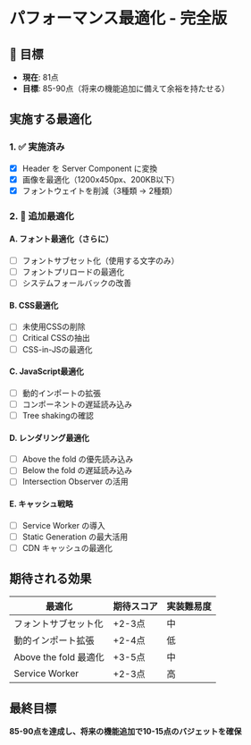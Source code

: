 # パフォーマンス最適化 - 完全版

## 🎯 目標
- **現在**: 81点
- **目標**: 85-90点（将来の機能追加に備えて余裕を持たせる）

## 実施する最適化

### 1. ✅ 実施済み
- [x] Header を Server Component に変換
- [x] 画像を最適化（1200x450px、200KB以下）
- [x] フォントウェイトを削減（3種類 → 2種類）

### 2. 🔄 追加最適化

#### A. フォント最適化（さらに）
- [ ] フォントサブセット化（使用する文字のみ）
- [ ] フォントプリロードの最適化
- [ ] システムフォールバックの改善

#### B. CSS最適化
- [ ] 未使用CSSの削除
- [ ] Critical CSSの抽出
- [ ] CSS-in-JSの最適化

#### C. JavaScript最適化
- [ ] 動的インポートの拡張
- [ ] コンポーネントの遅延読み込み
- [ ] Tree shakingの確認

#### D. レンダリング最適化
- [ ] Above the fold の優先読み込み
- [ ] Below the fold の遅延読み込み
- [ ] Intersection Observer の活用

#### E. キャッシュ戦略
- [ ] Service Worker の導入
- [ ] Static Generation の最大活用
- [ ] CDN キャッシュの最適化

## 期待される効果

| 最適化 | 期待スコア | 実装難易度 |
|--------|-----------|-----------|
| フォントサブセット化 | +2-3点 | 中 |
| 動的インポート拡張 | +2-4点 | 低 |
| Above the fold 最適化 | +3-5点 | 中 |
| Service Worker | +2-3点 | 高 |

## 最終目標
**85-90点を達成し、将来の機能追加で10-15点のバジェットを確保**







